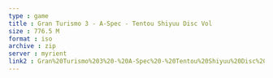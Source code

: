 ```yaml
---
type : game
title : Gran Turismo 3 - A-Spec - Tentou Shiyuu Disc Vol
size : 776.5 M
format : iso
archive : zip
server : myrient
link2 : Gran%20Turismo%203%20-%20A-Spec%20-%20Tentou%20Shiyuu%20Disc%20Vol.%202%20%28Japan%29
---
```

